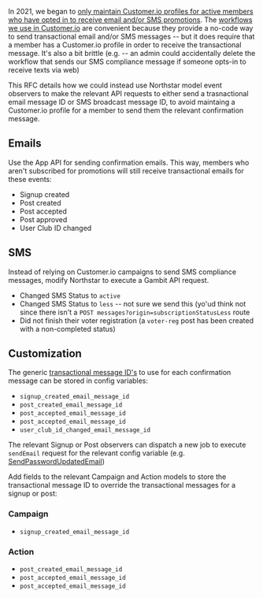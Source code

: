 In 2021, we began to [only maintain Customer.io profiles for active members who have opted in to receive email and/or SMS promotions](https://www.pivotaltracker.com/epic/show/4721712). The [workflows we use in Customer.io](https://customer.io/visual-workflow-builder/) are convenient because they provide a no-code way to send transactional email and/or SMS messages -- but it does require that a member has a Customer.io profile in order to receive the transactional message. It's also a bit brittle (e.g. -- an admin could accidentally delete the workflow that sends our SMS compliance message if someone opts-in to receive texts via web)

This RFC details how we could instead use Northstar model event observers to make the relevant API requests to either send a trasnactional email message ID or SMS broadcast message ID, to avoid maintaing a Customer.io profile for a member to send them the relevant confirmation message.

## Emails

Use the App API for sending confirmation emails. This way, members who aren't subscribed for promotions will still receive transactional emails for these events:

* Signup created
* Post created
* Post accepted
* Post approved
* User Club ID changed

## SMS

Instead of relying on Customer.io campaigns to send SMS compliance messages, modify Northstar to execute a Gambit API request.

* Changed SMS Status to `active`
* Changed SMS Status to `less` -- not sure we send this (yo'ud think not since there isn't a `POST messages?origin=subscriptionStatusLess` route
* Did not finish their voter registration (a `voter-reg` post has been created with a non-completed status)

## Customization

The generic [transactional message ID's](https://customer.io/docs/transactional-api#transactional-message-template-code-databackticks1transactional_message_idcode) to use for each confirmation message can be stored in config variables:

* `signup_created_email_message_id`
* `post_created_email_message_id`
* `post_accepted_email_message_id`
* `post_accepted_email_message_id`
* `user_club_id_changed_email_message_id`

The relevant Signup or Post observers can dispatch a new job to execute `sendEmail` request for the relevant config variable (e.g. [SendPasswordUpdatedEmail](https://github.com/DoSomething/northstar/blob/main/app/Jobs/SendPasswordUpdatedEmail.php))

Add fields to the relevant Campaign and Action models to store the transactional message ID to override the transactional messages for a signup or post:

### Campaign

* `signup_created_email_message_id` 

### Action

* `post_created_email_message_id`
* `post_accepted_email_message_id`
* `post_accepted_email_message_id`
